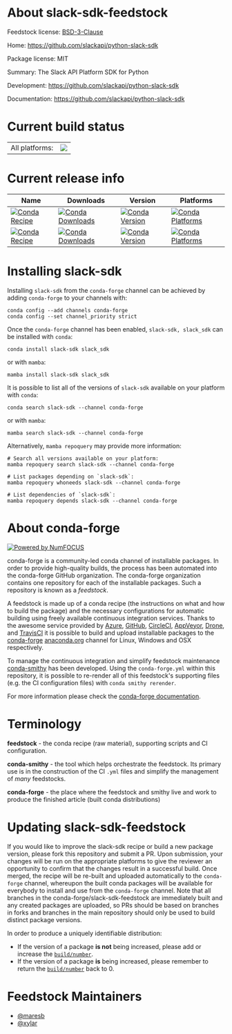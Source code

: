 About slack-sdk-feedstock
=========================

Feedstock license: [BSD-3-Clause](https://github.com/conda-forge/slack-sdk-feedstock/blob/main/LICENSE.txt)

Home: https://github.com/slackapi/python-slack-sdk

Package license: MIT

Summary: The Slack API Platform SDK for Python

Development: https://github.com/slackapi/python-slack-sdk

Documentation: https://github.com/slackapi/python-slack-sdk

Current build status
====================


<table><tr><td>All platforms:</td>
    <td>
      <a href="https://dev.azure.com/conda-forge/feedstock-builds/_build/latest?definitionId=12001&branchName=main">
        <img src="https://dev.azure.com/conda-forge/feedstock-builds/_apis/build/status/slack-sdk-feedstock?branchName=main">
      </a>
    </td>
  </tr>
</table>

Current release info
====================

| Name | Downloads | Version | Platforms |
| --- | --- | --- | --- |
| [![Conda Recipe](https://img.shields.io/badge/recipe-slack--sdk-green.svg)](https://anaconda.org/conda-forge/slack-sdk) | [![Conda Downloads](https://img.shields.io/conda/dn/conda-forge/slack-sdk.svg)](https://anaconda.org/conda-forge/slack-sdk) | [![Conda Version](https://img.shields.io/conda/vn/conda-forge/slack-sdk.svg)](https://anaconda.org/conda-forge/slack-sdk) | [![Conda Platforms](https://img.shields.io/conda/pn/conda-forge/slack-sdk.svg)](https://anaconda.org/conda-forge/slack-sdk) |
| [![Conda Recipe](https://img.shields.io/badge/recipe-slack__sdk-green.svg)](https://anaconda.org/conda-forge/slack_sdk) | [![Conda Downloads](https://img.shields.io/conda/dn/conda-forge/slack_sdk.svg)](https://anaconda.org/conda-forge/slack_sdk) | [![Conda Version](https://img.shields.io/conda/vn/conda-forge/slack_sdk.svg)](https://anaconda.org/conda-forge/slack_sdk) | [![Conda Platforms](https://img.shields.io/conda/pn/conda-forge/slack_sdk.svg)](https://anaconda.org/conda-forge/slack_sdk) |

Installing slack-sdk
====================

Installing `slack-sdk` from the `conda-forge` channel can be achieved by adding `conda-forge` to your channels with:

```
conda config --add channels conda-forge
conda config --set channel_priority strict
```

Once the `conda-forge` channel has been enabled, `slack-sdk, slack_sdk` can be installed with `conda`:

```
conda install slack-sdk slack_sdk
```

or with `mamba`:

```
mamba install slack-sdk slack_sdk
```

It is possible to list all of the versions of `slack-sdk` available on your platform with `conda`:

```
conda search slack-sdk --channel conda-forge
```

or with `mamba`:

```
mamba search slack-sdk --channel conda-forge
```

Alternatively, `mamba repoquery` may provide more information:

```
# Search all versions available on your platform:
mamba repoquery search slack-sdk --channel conda-forge

# List packages depending on `slack-sdk`:
mamba repoquery whoneeds slack-sdk --channel conda-forge

# List dependencies of `slack-sdk`:
mamba repoquery depends slack-sdk --channel conda-forge
```


About conda-forge
=================

[![Powered by
NumFOCUS](https://img.shields.io/badge/powered%20by-NumFOCUS-orange.svg?style=flat&colorA=E1523D&colorB=007D8A)](https://numfocus.org)

conda-forge is a community-led conda channel of installable packages.
In order to provide high-quality builds, the process has been automated into the
conda-forge GitHub organization. The conda-forge organization contains one repository
for each of the installable packages. Such a repository is known as a *feedstock*.

A feedstock is made up of a conda recipe (the instructions on what and how to build
the package) and the necessary configurations for automatic building using freely
available continuous integration services. Thanks to the awesome service provided by
[Azure](https://azure.microsoft.com/en-us/services/devops/), [GitHub](https://github.com/),
[CircleCI](https://circleci.com/), [AppVeyor](https://www.appveyor.com/),
[Drone](https://cloud.drone.io/welcome), and [TravisCI](https://travis-ci.com/)
it is possible to build and upload installable packages to the
[conda-forge](https://anaconda.org/conda-forge) [anaconda.org](https://anaconda.org/)
channel for Linux, Windows and OSX respectively.

To manage the continuous integration and simplify feedstock maintenance
[conda-smithy](https://github.com/conda-forge/conda-smithy) has been developed.
Using the ``conda-forge.yml`` within this repository, it is possible to re-render all of
this feedstock's supporting files (e.g. the CI configuration files) with ``conda smithy rerender``.

For more information please check the [conda-forge documentation](https://conda-forge.org/docs/).

Terminology
===========

**feedstock** - the conda recipe (raw material), supporting scripts and CI configuration.

**conda-smithy** - the tool which helps orchestrate the feedstock.
                   Its primary use is in the construction of the CI ``.yml`` files
                   and simplify the management of *many* feedstocks.

**conda-forge** - the place where the feedstock and smithy live and work to
                  produce the finished article (built conda distributions)


Updating slack-sdk-feedstock
============================

If you would like to improve the slack-sdk recipe or build a new
package version, please fork this repository and submit a PR. Upon submission,
your changes will be run on the appropriate platforms to give the reviewer an
opportunity to confirm that the changes result in a successful build. Once
merged, the recipe will be re-built and uploaded automatically to the
`conda-forge` channel, whereupon the built conda packages will be available for
everybody to install and use from the `conda-forge` channel.
Note that all branches in the conda-forge/slack-sdk-feedstock are
immediately built and any created packages are uploaded, so PRs should be based
on branches in forks and branches in the main repository should only be used to
build distinct package versions.

In order to produce a uniquely identifiable distribution:
 * If the version of a package **is not** being increased, please add or increase
   the [``build/number``](https://docs.conda.io/projects/conda-build/en/latest/resources/define-metadata.html#build-number-and-string).
 * If the version of a package **is** being increased, please remember to return
   the [``build/number``](https://docs.conda.io/projects/conda-build/en/latest/resources/define-metadata.html#build-number-and-string)
   back to 0.

Feedstock Maintainers
=====================

* [@maresb](https://github.com/maresb/)
* [@xylar](https://github.com/xylar/)

